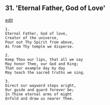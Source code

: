 
## 31.  'Eternal Father, God of Love'
[edit](https://docs.google.com/document/d/1OpdkaFu4m%2DEsVa4CgR2aOLxwcybRa8I5/edit?mode=html)




    1.
    Eternal Father, God of love, 
    Creator of the universe, 
    Pour out Thy Spirit from above, 
    As from Thy temple we disperse. 

    2.
    Keep Thou our lips, that all we say 
    May honor Thee, our God and King; 
    That our example day by day 
    May teach the sacred truths we sing. 

    3.
    Direct our wayward steps aright, 
    Our guide and guard forever be; 
    In Thine eternal arms of might 
    Enfold and draw us nearer Thee.
